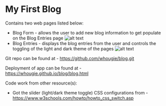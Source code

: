 # My First Blog

Contains two web pages listed below:

* Blog Form - allows the user to add new blog information to get populate on the Blog Entries page
![alt text](image-2.png)
* Blog Entries - displays the blog entries from the user and controls the toggling of the light and dark theme of the pages
![alt text](image.png)

Git repo can be found at - https://github.com/whougie/blog.git

Deployment of app can be found at - https://whougie.github.io/blog/blog.html


Code work from other resource(s):

* Got the slider (light/dark theme toggle) CSS configurations from - https://www.w3schools.com/howto/howto_css_switch.asp